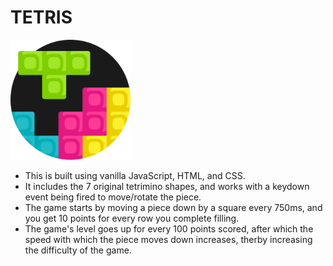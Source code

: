 # TETRIS

![Logo of the app](./android-chrome-192x192.png)

-   This is built using vanilla JavaScript, HTML, and CSS.
-   It includes the 7 original tetrimino shapes, and works with a keydown event being fired to move/rotate the piece.
-   The game starts by moving a piece down by a square every 750ms, and you get 10 points for every row you complete filling.
-   The game's level goes up for every 100 points scored, after which the speed with which the piece moves down increases, therby increasing the difficulty of the game.
